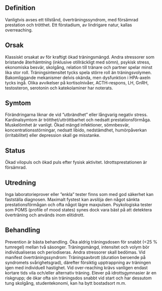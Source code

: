 ## Definition

Vanligtvis avses ett tillstånd, överträningssyndrom, med försämrad prestation och trötthet. Ett förstadium, av lindrigare natur, kallas overreaching.

## Orsak

Klassiskt orsakat av för kraftigt ökad träningsmängd. Andra stressorer som bristande återhämtning (inklusive otillräckligt med sömn), psykisk stress, ekonomiska besvär, skolgång, relation till tränare och partner spelar minst lika stor roll. Träningsintensitet tycks spela större roll än träningsvolymen. Bakomliggande mekanismer delvis okända, men dysfunktion i HPA-axeln tycks ingå. Olika avvikelser på kortisolnivåer, ACTH-respons, LH, GnRH, testosteron, serotonin och katekolaminer har noterats.

## Symtom

Förändringarna liknar de vid ”utbrändhet” eller långvarig negativ stress. Kardinalsymtom är trötthet/uttröttbarhet och nedsatt prestationsförmåga. Muskelömhet är vanligt. Ökad mängd infektioner, sömnbesvär, koncentrationsstörningar, nedsatt libido, nedstämdhet, humörpåverkan (irritabilitet) eller depression skall ge misstanke.

## Status

Ökad vilopuls och ökad puls efter fysisk aktivitet. Idrottsprestationen är försämrad.

## Utredning

Inga laboratorieprover eller ”enkla” tester finns som med god säkerhet kan fastställa diagnosen. Maximalt fystest kan avslöja den något sänkta prestationsförmågan och ofta något lägre maxpulsen. Psykologiska tester som POMS (profile of mood states) synes dock vara bäst på att detektera överträning och används inom elitidrott.

## Behandling

Prevention är bästa behandling. Öka aldrig träningsdosen för snabbt (<25 % tumregel) mellan två säsonger. Träningsmängd, intensitet och volym bör individualiseras och periodiseras. Andra stressorer skall bedömas. Vid manifest överträningssyndrom: Träningsavbrott (duration beroende på syndromets svårighetsgrad), därefter försiktig upptrappning av träningen igen med individuell hastighet. Vid over-reaching krävs vanligen endast kortare tids vila och/eller alternativ träning. Elever på idrottsgymnasier är en riskgrupp; de ökar ofta sin träningsdos snabbt vid start och har dessutom tung skolgång, studentekonomi, kan ha bytt bostadsort m.m.

